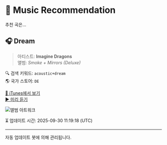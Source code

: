 
# 🎵 Music Recommendation

추천 곡은...

## 🎧 Dream  
> 아티스트: **Imagine Dragons**  
> 앨범: _Smoke + Mirrors (Deluxe)_  

🔍 검색 키워드: `acoustic+dream`  
🌎 국가 스토어: `DE`

[🔗 iTunes에서 보기](https://music.apple.com/de/album/dream/1440831203?i=1440831435&uo=4)  
[▶️ 미리 듣기](https://audio-ssl.itunes.apple.com/itunes-assets/AudioPreview126/v4/ab/b6/de/abb6debf-0f2e-45b3-724b-fceea67b9b9e/mzaf_9155939631419168160.plus.aac.p.m4a)

![앨범 아트워크](https://is1-ssl.mzstatic.com/image/thumb/Music122/v4/b3/a8/b0/b3a8b05f-7dfe-f557-6147-57e74dfdbebe/15UMGIM53209.rgb.jpg/100x100bb.jpg)

⏳ 업데이트 시간: 2025-09-30 11:19:18 (UTC)

---
자동 업데이트 봇에 의해 관리됩니다.
